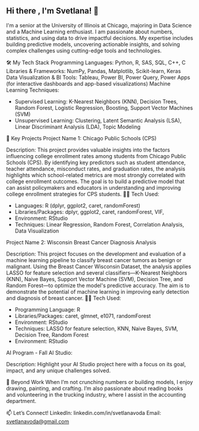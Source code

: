 ## Hi there , I'm Svetlana! 👋
I'm a senior at the University of Illinois at Chicago, majoring in Data Science and a Machine Learning enthusiast. I am passionate about numbers, statistics, and using data to drive impactful decisions. My expertise includes building predictive models, uncovering actionable insights, and solving complex challenges using cutting-edge tools and technologies.

🛠️ My Tech Stack
Programming Languages: Python, R, SAS, SQL, C++, C
Libraries & Frameworks: NumPy, Pandas, Matplotlib, Scikit-learn, Keras
Data Visualization & BI Tools: Tableau, Power BI, Power Query, Power Apps (for interactive dashboards and app-based visualizations)
Machine Learning Techniques: 
- Supervised Learning: K-Nearest Neighbors (KNN), Decision Trees, Random Forest, Logistic Regression, Boosting, Support Vector Machines (SVM)
- Unsupervised Learning: Clustering, Latent Semantic Analysis (LSA), Linear Discriminant Analysis (LDA), Topic Modeling

🌟 Key Projects
Project Name 1: Chicago Public Schools (CPS)

Description: This project provides valuable insights into the factors influencing college enrollment rates among students from Chicago Public Schools (CPS). By identifying key predictors such as student attendance, teacher attendance, misconduct rates, and graduation rates, the analysis highlights which school-related metrics are most strongly correlated with college enrollment outcomes. The goal is to build a predictive model that can assist policymakers and educators in understanding and improving college enrollment strategies for CPS students.
🧑‍💻 Tech Used:
- Languages: R (dplyr, ggplot2, caret, randomForest)
- Libraries/Packages: dplyr, ggplot2, caret, randomForest, VIF, 
- Environment: RStudio
- Techniques: Linear Regression, Random Forest, Correlation Analysis, Data Visualization

Project Name 2: Wisconsin Breast Cancer Diagnosis Analysis

Description: This project focuses on the development and evaluation of a machine learning pipeline to classify breast cancer tumors as benign or malignant. Using the Breast Cancer Wisconsin Dataset, the analysis applies LASSO for feature selection and several classifiers—K-Nearest Neighbors (KNN), Naive Bayes, Support Vector Machine (SVM), Decision Tree, and Random Forest—to optimize the model's predictive accuracy. The aim is to demonstrate the potential of machine learning in improving early detection and diagnosis of breast cancer.
🧑‍💻 Tech Used:
- Programming Language: R
- Libraries/Packages: caret, glmnet, e1071, randomForest
- Environment: RStudio
- Techniques: LASSO for feature selection, KNN, Naive Bayes, SVM, Decision Tree, Random Forest
- Environment: RStudio

AI Program - Fall AI Studio:

Description: Highlight your AI Studio project here with a focus on its goal, impact, and any unique challenges solved.

🎉 Beyond Work
When I’m not crunching numbers or building models, I enjoy drawing, painting, and crafting. I’m also passionate about reading books and volunteering in the trucking industry, where I assist in the accounting department.

📫 Let’s Connect!
LinkedIn: linkedin.com/in/svetlanavoda
Email: svetlanavoda@gmail.com


